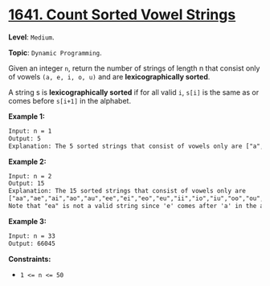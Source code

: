 # [1641. Count Sorted Vowel Strings](https://leetcode.com/problems/count-sorted-vowel-strings/)

**Level**: `Medium`.

**Topic**: `Dynamic Programming`.

Given an integer `n`, return the number of strings of length n that consist only of vowels `(a, e, i, o, u)` and are **lexicographically sorted**.

A string s is **lexicographically sorted** if for all valid `i`, `s[i]` is the same as or comes before `s[i+1]` in the alphabet.

**Example 1:**

```txt
Input: n = 1
Output: 5
Explanation: The 5 sorted strings that consist of vowels only are ["a","e","i","o","u"].
```

**Example 2:**

```txt
Input: n = 2
Output: 15
Explanation: The 15 sorted strings that consist of vowels only are
["aa","ae","ai","ao","au","ee","ei","eo","eu","ii","io","iu","oo","ou","uu"].
Note that "ea" is not a valid string since 'e' comes after 'a' in the alphabet.
```

**Example 3:**

```txt
Input: n = 33
Output: 66045
```

**Constraints:**

- `1 <= n <= 50`

